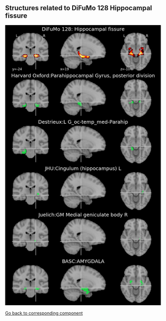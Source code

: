 


## Structures related to DiFuMo 128 Hippocampal fissure

![57](57.jpg "Structures related to DiFuMo 128 Hippocampal fissure")

[Go back to corresponding component](https://parietal-inria.github.io/DiFuMo/128/html/57.html)